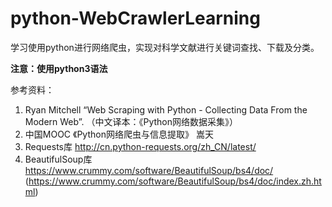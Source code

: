 # python-WebCrawlerLearning

学习使用python进行网络爬虫，实现对科学文献进行关键词查找、下载及分类。

**注意：使用python3语法**

参考资料：
1. Ryan Mitchell “Web Scraping with Python - Collecting Data From the Modern Web”. （中文译本：《Python网络数据采集》）
2. 中国MOOC 《Python网络爬虫与信息提取》 嵩天 
3. Requests库 http://cn.python-requests.org/zh_CN/latest/
4. BeautifulSoup库 https://www.crummy.com/software/BeautifulSoup/bs4/doc/ (https://www.crummy.com/software/BeautifulSoup/bs4/doc/index.zh.html)
